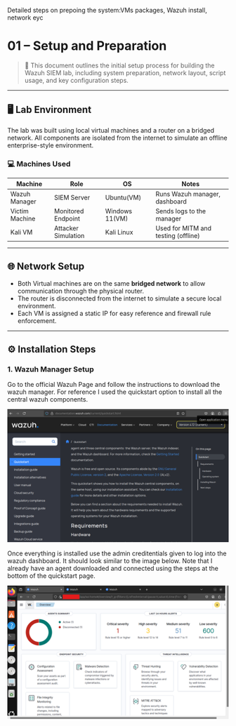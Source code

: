 Detailed steps on prepoing the system:VMs packages, Wazuh install, network eyc

# 01 – Setup and Preparation

> 🧪 This document outlines the initial setup process for building the Wazuh SIEM lab, including system preparation, network layout, script usage, and key configuration steps.

---

## 🖥️ Lab Environment

The lab was built using local virtual machines and a router on a bridged network. All components are isolated from the internet to simulate an offline enterprise-style environment.

### 💻 Machines Used

| Machine            | Role              | OS         | Notes                                  |
|--------------------|-------------------|------------|----------------------------------------|
| Wazuh Manager      | SIEM Server       | Ubuntu(VM)     | Runs Wazuh manager, dashboard |
| Victim Machine     | Monitored Endpoint| Windows 11(VM) | Sends logs to the manager              |
| Kali VM  | Attacker Simulation| Kali Linux | Used for MITM and testing (offline)    |

---

## 🌐 Network Setup

- Both Virtual machines are on the same **bridged network** to allow communication through the physical router.
- The router is disconnected from the internet to simulate a secure local environment.
- Each VM is assigned a static IP for easy reference and firewall rule enforcement.

---

## ⚙️ Installation Steps

### 1. Wazuh Manager Setup

Go to the official Wazuh Page and follow the instructions to download the wazuh manager. For reference I used the quickstart option to install all the central wazuh components.

![image alt](https://github.com/UVSasa/Wazuh-Siem/blob/main/Screenshot%202025-05-20%20154958.png?raw=true)

Once everything is installed use the admin creditentials given to log into the wazuh dashboard. It should look similar to the image below. Note that I already have an agent downloaded and connected using the steps at the bottom of the quickstart page.


![image alt](https://github.com/UVSasa/Wazuh-Siem/blob/main/Screenshot%202025-05-20%20161420.png?raw=true)







